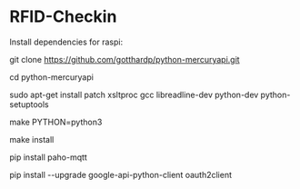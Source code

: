 # RFID-Checkin

Install dependencies for raspi:

git clone https://github.com/gotthardp/python-mercuryapi.git

cd python-mercuryapi

sudo apt-get install patch xsltproc gcc libreadline-dev python-dev python-setuptools

make PYTHON=python3

make install

pip install paho-mqtt

pip install --upgrade google-api-python-client oauth2client

